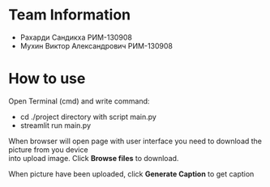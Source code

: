 # Team Information

* Рахарди Сандикха РИМ-130908
* Мухин Виктор Александрович РИМ-130908

# How to use
Open Terminal (cmd) and write command:
* cd ./project directory with script main.py
* streamlit run main.py

When browser will open page with user interface you need to download the picture from you device  
into upload image. Click **Browse files** to download.

When picture have been uploaded, click **Generate Caption** to get caption